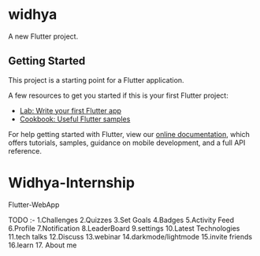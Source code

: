 # widhya

A new Flutter project.

## Getting Started

This project is a starting point for a Flutter application.

A few resources to get you started if this is your first Flutter project:

- [Lab: Write your first Flutter app](https://flutter.dev/docs/get-started/codelab)
- [Cookbook: Useful Flutter samples](https://flutter.dev/docs/cookbook)

For help getting started with Flutter, view our
[online documentation](https://flutter.dev/docs), which offers tutorials,
samples, guidance on mobile development, and a full API reference.


# Widhya-Internship

Flutter-WebApp

TODO :-
1.Challenges
2.Quizzes
3.Set Goals
4.Badges
5.Activity Feed
6.Profile
7.Notification
8.LeaderBoard
9.settings
10.Latest Technologies
11.tech talks
12.Discuss
13.webinar
14.darkmode/lightmode
15.invite friends
16.learn
17. About me

